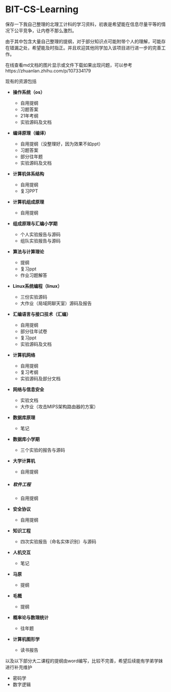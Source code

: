 # BIT-CS-Learning
保存一下我自己整理的北理工计科的学习资料，初衷是希望能在信息尽量平等的情况下公平竞争，让内卷不那么激烈。

由于其中包含大量自己整理的提纲，对于部分知识点可能附带个人的理解，可能存在错漏之处，希望能及时指正。并且欢迎其他同学加入该项目进行进一步的完善工作。

在线查看md文档的图片显示或文件下载如果出现问题，可以参考https://zhuanlan.zhihu.com/p/107334179



现有的资源包括

- **操作系统（os）**

  - 自用提纲
  - 习题答案
  - 21年考纲
  - 实验源码及文档

- **编译原理（编译）**

  - 自用提纲（没整理好，因为效果不如ppt）
  - 习题答案
  - 部分往年题
  - 实验源码及文档

- **计算机体系结构**

  - 自用提纲
  - 复习PPT

- **计算机组成原理**

  - 自用提纲

- **组成原理与汇编小学期**

  - 个人实验报告与源码
  - 组队实验报告与源码

- **算法与计算理论**

  - 提纲
  - 复习ppt
  - 作业习题解答

- **Linux系统编程（linux）**

  - 三份实验源码
  - 大作业（局域网聊天室）源码及报告

- **汇编语言与接口技术（汇编）**

  - 自用提纲
  - 部分往年试卷
  - 复习ppt
  - 实验源码及文档

- **计算机网络**

  - 自用提纲
  - 复习考纲
  - 实验源码及部分文档

- **网络与信息安全**

  - 实验文档
  - 大作业（攻击MIPS架构路由器的方案）

- **数据库原理**

  - 笔记

- **数据库小学期**

  - 三个实验的报告与源码

- **大学计算机**

  - 自用提纲

- ##### 软件工程

  - 自用提纲

- **安全协议**

  - 自用提纲

- **知识工程**

  - 四次实验报告（命名实体识别）与源码
  
- **人机交互**

  - 笔记

- **马原**

  - 提纲

- **毛概**

  - 提纲
  
- **概率论与数理统计**

  - 往年题

- **计算机图形学**

  - 读书报告



以及以下部分大二课程的提纲由word编写，比较不完善，希望后续能有学弟学妹进行补充维护

- 密码学
- 数字逻辑
